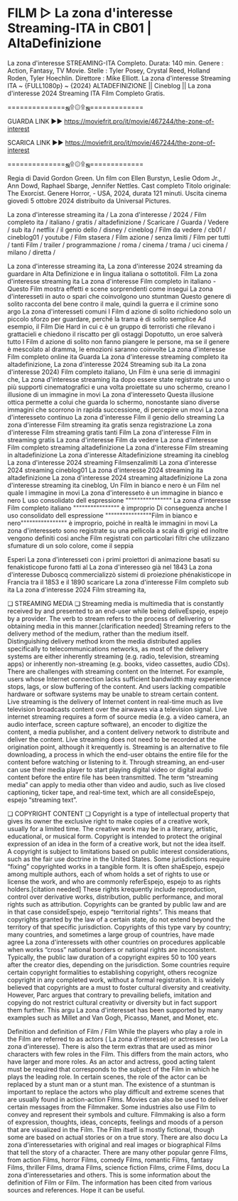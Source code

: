 # FILM ▷ La zona d'interesse Streaming-ITA in CB01 | AltaDefinizione
La zona d'interesse STREAMING-ITA Completo. Durata: 140 min. Genere : Action, Fantasy, TV Movie. Stelle : Tyler Posey, Crystal Reed, Holland Roden, Tyler Hoechlin. Direttore : Mike Elliott. La zona d'interesse Streaming ITA ~ {FULL1080p} ~ {2024} ALTADEFINIZIONE || Cineblog || La zona d'interesse 2024 Streaming ITA Film Completo Gratis.

==============ஜ۩۞۩ஜ=============

GUARDA LINK ►► https://moviefrit.pro/it/movie/467244/the-zone-of-interest

SCARICA LINK ►► https://moviefrit.pro/it/movie/467244/the-zone-of-interest

==============ஜ۩۞۩ஜ=============


Regia di David Gordon Green. Un film con Ellen Burstyn, Leslie Odom Jr., Ann Dowd, Raphael Sbarge, Jennifer Nettles. Cast completo Titolo originale: The Exorcist. Genere Horror, - USA, 2024, durata 121 minuti. Uscita cinema giovedì 5 ottobre 2024 distribuito da Universal Pictures.

La zona d'interesse streaming ita / La zona d'interesse / 2024 / Film completo ita / italiano / gratis / altadefinizione / Scaricare / Guarda / Vedere / sub ita / netflix / il genio dello / disney / cineblog / Film da vedere / cb01 / cineblog01 / youtube / Film stasera / Film azione / senza limiti / Film per tutti / tanti Film / trailer / programmazione / roma / cinema / trama / uci cinema / milano / diretta /

La zona d'interesse streaming ita, La zona d'interesse 2024 streaming da guardare in Alta Definizione e in lingua italiana o sottotitoli. Film La zona d'interesse streaming ita La zona d'interesse Film completo in italiano - Questo Film mostra effetti e scene sorprendenti come insegui La zona d'interesseti in auto o spari che coinvolgono uno stuntman Questo genere di solito racconta del bene contro il male, quindi la guerra e il crimine sono argo La zona d'interesseti comuni I Film d azione di solito richiedono solo un piccolo sforzo per guardare, perché la trama è di solito semplice Ad esempio, il Film Die Hard in cui c è un gruppo di terroristi che rilevano i grattacieli e chiedono il riscatto per gli ostaggi Dopotutto, un eroe salverà tutto I Film d azione di solito non fanno piangere le persone, ma se il genere è mescolato al dramma, le emozioni saranno coinvolte La zona d'interesse Film completo online ita Guarda La zona d'interesse streaming completo ita altadefinizione, La zona d'interesse 2024 Streaming sub ita La zona d'interesse 2024) Film completo italiano, Un Film è una serie di immagini che, La zona d'interesse streaming ita dopo essere state registrate su uno o più supporti cinematografici e una volta proiettate su uno schermo, creano l illusione di un immagine in movi La zona d'interesseto Questa illusione ottica permette a colui che guarda lo schermo, nonostante siano diverse immagini che scorrono in rapida successione, di percepire un movi La zona d'interesseto continuo La zona d'interesse Film il genio dello streaming La zona d'interesse Film streaming ita gratis senza registrazione La zona d'interesse Film streaming gratis tanti Film La zona d'interesse Film in streaming gratis La zona d'interesse Film da vedere La zona d'interesse Film completo streaming altadefinizione La zona d'interesse Film streaming in altadefinizione La zona d'interesse Altadefinizione streaming ita cineblog La zona d'interesse 2024 streaming Filmsenzalimiti La zona d'interesse 2024 streaming cineblog01 La zona d'interesse 2024 streaming ita altadefinizione La zona d'interesse 2024 streaming altadefinizione La zona d'interesse streaming ita cineblog, Un Film in bianco e nero è un Film nel quale l immagine in movi La zona d'interesseto è un immagine in bianco e nero L uso consolidato dell espressione """""""""""""""" La zona d'interesse Film completo italiano """""""""""""""" è improprio Di conseguenza anche l uso consolidato dell espressione """"""""""""""""Film in bianco e nero"""""""""""""""" è improprio, poiché in realtà le immagini in movi La zona d'interesseto sono registrate su una pellicola a scala di grigi ed inoltre vengono definiti così anche Film registrati con particolari filtri che utilizzano sfumature di un solo colore, come il seppia

Esperi La zona d'interesseti con i primi proiettori di animazione basati su fenakisticope furono fatti al La zona d'interesseo già nel 1843 La zona d'interesse Duboscq commercializzò sistemi di proiezione phénakisticope in Francia tra il 1853 e il 1890 scaricare La zona d'interesse Film completo sub ita La zona d'interesse 2024 Film streaming ita,

❏ STREAMING MEDIA ❏ Streaming media is multimedia that is constantly received by and presented to an end-user while being deliveEspejo, espejo by a provider. The verb to stream refers to the process of delivering or obtaining media in this manner.[clarification needed] Streaming refers to the delivery method of the medium, rather than the medium itself. Distinguishing delivery method krom the media distributed applies specifically to telecommunications networks, as most of the delivery systems are either inherently streaming (e.g. radio, television, streaming apps) or inherently non-streaming (e.g. books, video cassettes, audio CDs). There are challenges with streaming content on the Internet. For example, users whose Internet connection lacks sufficient bandwidth may experience stops, lags, or slow buffering of the content. And users lacking compatible hardware or software systems may be unable to stream certain content. Live streaming is the delivery of Internet content in real-time much as live television broadcasts content over the airwaves via a television signal. Live internet streaming requires a form of source media (e.g. a video camera, an audio interface, screen capture software), an encoder to digitize the content, a media publisher, and a content delivery network to distribute and deliver the content. Live streaming does not need to be recorded at the origination point, although it krequently is. Streaming is an alternative to file downloading, a process in which the end-user obtains the entire file for the content before watching or listening to it. Through streaming, an end-user can use their media player to start playing digital video or digital audio content before the entire file has been transmitted. The term “streaming media” can apply to media other than video and audio, such as live closed captioning, ticker tape, and real-time text, which are all consideEspejo, espejo “streaming text”.

❏ COPYRIGHT CONTENT ❏ Copyright is a type of intellectual property that gives its owner the exclusive right to make copies of a creative work, usually for a limited time. The creative work may be in a literary, artistic, educational, or musical form. Copyright is intended to protect the original expression of an idea in the form of a creative work, but not the idea itself. A copyright is subject to limitations based on public interest considerations, such as the fair use doctrine in the United States. Some jurisdictions require “fixing” copyrighted works in a tangible form. It is often shaEspejo, espejo among multiple authors, each of whom holds a set of rights to use or license the work, and who are commonly referEspejo, espejo to as rights holders.[citation needed] These rights krequently include reproduction, control over derivative works, distribution, public performance, and moral rights such as attribution. Copyrights can be granted by public law and are in that case consideEspejo, espejo “territorial rights”. This means that copyrights granted by the law of a certain state, do not extend beyond the territory of that specific jurisdiction. Copyrights of this type vary by country; many countries, and sometimes a large group of countries, have made agree La zona d'interessets with other countries on procedures applicable when works “cross” national borders or national rights are inconsistent. Typically, the public law duration of a copyright expires 50 to 100 years after the creator dies, depending on the jurisdiction. Some countries require certain copyright formalities to establishing copyright, others recognize copyright in any completed work, without a formal registration. It is widely believed that copyrights are a must to foster cultural diversity and creativity. However, Parc argues that contrary to prevailing beliefs, imitation and copying do not restrict cultural creativity or diversity but in fact support them further. This argu La zona d'interesset has been supported by many examples such as Millet and Van Gogh, Picasso, Manet, and Monet, etc.

Definition and definition of Film / Film While the players who play a role in the Film are referred to as actors ( La zona d'interesse) or actresses (wo La zona d'interesse). There is also the term extras that are used as minor characters with few roles in the Film. This differs from the main actors, who have larger and more roles. As an actor and actress, good acting talent must be required that corresponds to the subject of the Film in which he plays the leading role. In certain scenes, the role of the actor can be replaced by a stunt man or a stunt man. The existence of a stuntman is important to replace the actors who play difficult and extreme scenes that are usually found in action-action Films. Movies can also be used to deliver certain messages from the Filmmaker. Some industries also use Film to convey and represent their symbols and culture. Filmmaking is also a form of expression, thoughts, ideas, concepts, feelings and moods of a person that are visualized in the Film. The Film itself is mostly fictional, though some are based on actual stories or on a true story. There are also docu La zona d'interessetaries with original and real images or biographical Films that tell the story of a character. There are many other popular genre Films, from action Films, horror Films, comedy Films, romantic Films, fantasy Films, thriller Films, drama Films, science fiction Films, crime Films, docu La zona d'interessetaries and others. This is some information about the definition of Film or Film. The information has been cited from various sources and references. Hope it can be useful.
